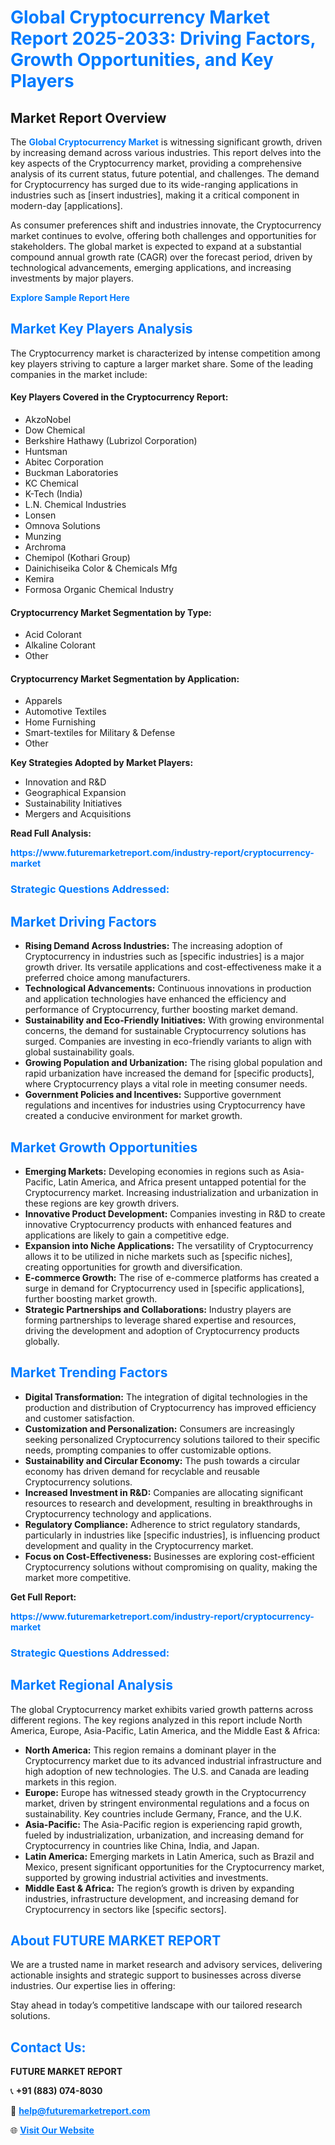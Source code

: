 <h1 style="color: #007BFF;">Global Cryptocurrency Market Report 2025-2033: Driving Factors, Growth Opportunities, and Key Players</h1>

<section id="overview">
<h2>Market Report Overview</h2>
<p>The <a href="https://www.futuremarketreport.com/industry-report/cryptocurrency-market" style="color: #007BFF; text-decoration: none;"><strong>Global Cryptocurrency Market</strong></a> is witnessing significant growth, driven by increasing demand across various industries. This report delves into the key aspects of the Cryptocurrency market, providing a comprehensive analysis of its current status, future potential, and challenges. The demand for Cryptocurrency has surged due to its wide-ranging applications in industries such as [insert industries], making it a critical component in modern-day [applications].</p>
<p>As consumer preferences shift and industries innovate, the Cryptocurrency market continues to evolve, offering both challenges and opportunities for stakeholders. The global market is expected to expand at a substantial compound annual growth rate (CAGR) over the forecast period, driven by technological advancements, emerging applications, and increasing investments by major players.</p>
</section>

<section id="overview">
<p><a href="https://www.futuremarketreport.com/request-sample/reportId=32724" style="color: #007BFF; text-decoration: none;"><strong>Explore Sample Report Here</strong></a></p>
</section>

<section id="key-players">
<h2 style="color: #007BFF;">Market Key Players Analysis</h2>
<p>The Cryptocurrency market is characterized by intense competition among key players striving to capture a larger market share. Some of the leading companies in the market include:</p>
<h4>Key Players Covered in the Cryptocurrency Report:</h4>
<ul><li>AkzoNobel</li><li>Dow Chemical</li><li>Berkshire Hathawy (Lubrizol Corporation)</li><li>Huntsman</li><li>Abitec Corporation</li><li>Buckman Laboratories</li><li>KC Chemical</li><li>K-Tech (India)</li><li>L.N. Chemical Industries</li><li>Lonsen</li><li>Omnova Solutions</li><li>Munzing</li><li>Archroma</li><li>Chemipol (Kothari Group)</li><li>Dainichiseika Color &amp; Chemicals Mfg</li><li>Kemira</li><li>Formosa Organic Chemical Industry</li></ul>
<h4>Cryptocurrency Market Segmentation by Type:</h4>
<ul><li>Acid Colorant</li><li>Alkaline Colorant</li><li>Other</li></ul>

<h4>Cryptocurrency Market Segmentation by Application:</h4>
<ul><li>Apparels</li><li>Automotive Textiles</li><li>Home Furnishing</li><li>Smart-textiles for Military &amp; Defense</li><li>Other</li></ul>
<p><strong>Key Strategies Adopted by Market Players:</strong></p>
<ul>
<li>Innovation and R&D</li>
<li>Geographical Expansion</li>
<li>Sustainability Initiatives</li>
<li>Mergers and Acquisitions</li>
</ul>
</section>

<section>
<p><strong>Read Full Analysis: </strong></p><a href="https://www.futuremarketreport.com/industry-report/cryptocurrency-market" style="color: #007BFF; text-decoration: none;"><strong>https://www.futuremarketreport.com/industry-report/cryptocurrency-market</strong></a>
<h3 style="color: #007BFF;">Strategic Questions Addressed:</h3>
</section>

<section id="driving-factors">
<h2 style="color: #007BFF;">Market Driving Factors</h2>
<ul>
<li><strong>Rising Demand Across Industries:</strong> The increasing adoption of Cryptocurrency in industries such as [specific industries] is a major growth driver. Its versatile applications and cost-effectiveness make it a preferred choice among manufacturers.</li>
<li><strong>Technological Advancements:</strong> Continuous innovations in production and application technologies have enhanced the efficiency and performance of Cryptocurrency, further boosting market demand.</li>
<li><strong>Sustainability and Eco-Friendly Initiatives:</strong> With growing environmental concerns, the demand for sustainable Cryptocurrency solutions has surged. Companies are investing in eco-friendly variants to align with global sustainability goals.</li>
<li><strong>Growing Population and Urbanization:</strong> The rising global population and rapid urbanization have increased the demand for [specific products], where Cryptocurrency plays a vital role in meeting consumer needs.</li>
<li><strong>Government Policies and Incentives:</strong> Supportive government regulations and incentives for industries using Cryptocurrency have created a conducive environment for market growth.</li>
</ul>
</section>

<section id="growth-opportunities">
<h2 style="color: #007BFF;">Market Growth Opportunities</h2>
<ul>
<li><strong>Emerging Markets:</strong> Developing economies in regions such as Asia-Pacific, Latin America, and Africa present untapped potential for the Cryptocurrency market. Increasing industrialization and urbanization in these regions are key growth drivers.</li>
<li><strong>Innovative Product Development:</strong> Companies investing in R&D to create innovative Cryptocurrency products with enhanced features and applications are likely to gain a competitive edge.</li>
<li><strong>Expansion into Niche Applications:</strong> The versatility of Cryptocurrency allows it to be utilized in niche markets such as [specific niches], creating opportunities for growth and diversification.</li>
<li><strong>E-commerce Growth:</strong> The rise of e-commerce platforms has created a surge in demand for Cryptocurrency used in [specific applications], further boosting market growth.</li>
<li><strong>Strategic Partnerships and Collaborations:</strong> Industry players are forming partnerships to leverage shared expertise and resources, driving the development and adoption of Cryptocurrency products globally.</li>
</ul>
</section>

<section id="trending-factors">
<h2 style="color: #007BFF;">Market Trending Factors</h2>
<ul>
<li><strong>Digital Transformation:</strong> The integration of digital technologies in the production and distribution of Cryptocurrency has improved efficiency and customer satisfaction.</li>
<li><strong>Customization and Personalization:</strong> Consumers are increasingly seeking personalized Cryptocurrency solutions tailored to their specific needs, prompting companies to offer customizable options.</li>
<li><strong>Sustainability and Circular Economy:</strong> The push towards a circular economy has driven demand for recyclable and reusable Cryptocurrency solutions.</li>
<li><strong>Increased Investment in R&D:</strong> Companies are allocating significant resources to research and development, resulting in breakthroughs in Cryptocurrency technology and applications.</li>
<li><strong>Regulatory Compliance:</strong> Adherence to strict regulatory standards, particularly in industries like [specific industries], is influencing product development and quality in the Cryptocurrency market.</li>
<li><strong>Focus on Cost-Effectiveness:</strong> Businesses are exploring cost-efficient Cryptocurrency solutions without compromising on quality, making the market more competitive.</li>
</ul>
</section>

<section>
<p><strong>Get Full Report: </strong></p><a href="https://www.futuremarketreport.com/industry-report/cryptocurrency-market" style="color: #007BFF; text-decoration: none;"><strong>https://www.futuremarketreport.com/industry-report/cryptocurrency-market</strong></a>
<h3 style="color: #007BFF;">Strategic Questions Addressed:</h3>
</section>


<section id="regional-analysis">
<h2 style="color: #007BFF;">Market Regional Analysis</h2>
<p>The global Cryptocurrency market exhibits varied growth patterns across different regions. The key regions analyzed in this report include North America, Europe, Asia-Pacific, Latin America, and the Middle East & Africa:</p>
<ul>
<li><strong>North America:</strong> This region remains a dominant player in the Cryptocurrency market due to its advanced industrial infrastructure and high adoption of new technologies. The U.S. and Canada are leading markets in this region.</li>
<li><strong>Europe:</strong> Europe has witnessed steady growth in the Cryptocurrency market, driven by stringent environmental regulations and a focus on sustainability. Key countries include Germany, France, and the U.K.</li>
<li><strong>Asia-Pacific:</strong> The Asia-Pacific region is experiencing rapid growth, fueled by industrialization, urbanization, and increasing demand for Cryptocurrency in countries like China, India, and Japan.</li>
<li><strong>Latin America:</strong> Emerging markets in Latin America, such as Brazil and Mexico, present significant opportunities for the Cryptocurrency market, supported by growing industrial activities and investments.</li>
<li><strong>Middle East & Africa:</strong> The region’s growth is driven by expanding industries, infrastructure development, and increasing demand for Cryptocurrency in sectors like [specific sectors].</li>
</ul>
</section>

<footer>
<h2 style="color: #007BFF;">About FUTURE MARKET REPORT</h2>
<p>We are a trusted name in market research and advisory services, delivering actionable insights and strategic support to businesses across diverse industries. Our expertise lies in offering:</p>

<p>Stay ahead in today’s competitive landscape with our tailored research solutions.</p>

<h2 style="color: #007BFF;">Contact Us:</h2>
<p><strong>FUTURE MARKET REPORT</strong></p>
<p>📞 <strong>+91 (883) 074-8030</strong></p>
<p>📧 <strong><a href="mailto:help@futuremarketreport.com" style="color: #007BFF;">help@futuremarketreport.com</a></strong></p>
<p>🌐 <strong><a href="https://www.futuremarketreport.com/" style="color: #007BFF;">Visit Our Website</a></strong></p>
</footer>
